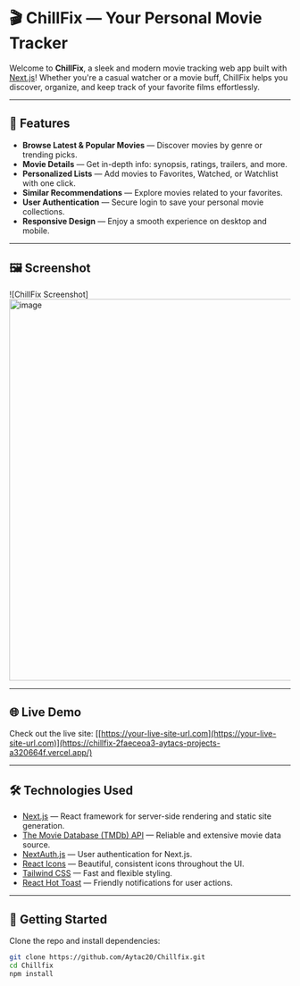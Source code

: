 # 🎬 ChillFix — Your Personal Movie Tracker

Welcome to **ChillFix**, a sleek and modern movie tracking web app built with [Next.js](https://nextjs.org)! Whether you're a casual watcher or a movie buff, ChillFix helps you discover, organize, and keep track of your favorite films effortlessly.

---

## 🚀 Features

- **Browse Latest & Popular Movies** — Discover movies by genre or trending picks.
- **Movie Details** — Get in-depth info: synopsis, ratings, trailers, and more.
- **Personalized Lists** — Add movies to Favorites, Watched, or Watchlist with one click.
- **Similar Recommendations** — Explore movies related to your favorites.
- **User Authentication** — Secure login to save your personal movie collections.
- **Responsive Design** — Enjoy a smooth experience on desktop and mobile.

---

## 🖼️ Screenshot

![ChillFix Screenshot]<img width="1015" height="683" alt="image" src="https://github.com/user-attachments/assets/27cd19d2-c44f-4d0f-b4f9-52d84a9d6775" />


---

## 🌐 Live Demo

Check out the live site: [[https://your-live-site-url.com](https://your-live-site-url.com)](https://chillfix-2faeceoa3-aytacs-projects-a320664f.vercel.app/)

---

## 🛠️ Technologies Used

- [Next.js](https://nextjs.org) — React framework for server-side rendering and static site generation.
- [The Movie Database (TMDb) API](https://developers.themoviedb.org/3) — Reliable and extensive movie data source.
- [NextAuth.js](https://next-auth.js.org) — User authentication for Next.js.
- [React Icons](https://react-icons.github.io/react-icons/) — Beautiful, consistent icons throughout the UI.
- [Tailwind CSS](https://tailwindcss.com) — Fast and flexible styling.
- [React Hot Toast](https://react-hot-toast.com) — Friendly notifications for user actions.

---

## 🎯 Getting Started

Clone the repo and install dependencies:

```bash
git clone https://github.com/Aytac20/Chillfix.git
cd Chillfix
npm install
